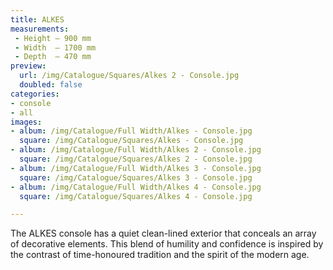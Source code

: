 ```yaml
---
title: ALKES
measurements:
 - Height — 900 mm
 - Width  — 1700 mm
 - Depth  — 470 mm
preview:
  url: /img/Catalogue/Squares/Alkes 2 - Console.jpg
  doubled: false
categories:
- console
- all
images:
- album: /img/Catalogue/Full Width/Alkes - Console.jpg
  square: /img/Catalogue/Squares/Alkes - Console.jpg
- album: /img/Catalogue/Full Width/Alkes 2 - Console.jpg
  square: /img/Catalogue/Squares/Alkes 2 - Console.jpg
- album: /img/Catalogue/Full Width/Alkes 3 - Console.jpg
  square: /img/Catalogue/Squares/Alkes 3 - Console.jpg
- album: /img/Catalogue/Full Width/Alkes 4 - Console.jpg
  square: /img/Catalogue/Squares/Alkes 4 - Console.jpg

---
```


The ALKES console has a quiet clean-lined exterior that conceals an array of decorative elements. This blend of humility and confidence is inspired by the contrast of time-honoured tradition and the spirit of the modern age.

